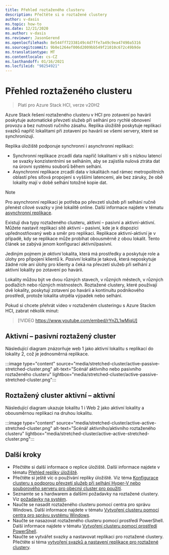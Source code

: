 ```yaml
---
title: Přehled roztaženého clusteru
description: Přečtěte si o roztažené clustery
author: v-dasis
ms.topic: how-to
ms.date: 12/21/2020
ms.author: v-dasis
ms.reviewer: JasonGerend
ms.openlocfilehash: 8e544ff72338149c4d7ffe7a49c9ea47490a5316
ms.sourcegitcommit: 9b0e1264ef006d2009bb549f21010c672c49b9de
ms.translationtype: MT
ms.contentlocale: cs-CZ
ms.lasthandoff: 01/16/2021
ms.locfileid: "98254921"
---
```

# <a name="stretched-clusters-overview"></a>Přehled roztaženého clusteru

> Platí pro Azure Stack HCI, verze v20H2

Azure Stack řešení roztaženého clusteru v HCI pro zotavení po havárii poskytuje automatické převzetí služeb při selhání pro rychlé obnovení provozu a bez nutnosti ručního zásahu. Replika úložiště poskytuje replikaci svazků napříč lokalitami při zotavení po havárii se všemi servery, které se synchronizují.

Replika úložiště podporuje synchronní i asynchronní replikaci:

- Synchronní replikace zrcadlí data napříč lokalitami v síti s nízkou latencí se svazky konzistentními se selháním, aby se zajistila nulová ztráta dat na úrovni systému souborů během selhání.
- Asynchronní replikace zrcadlí data v lokalitách nad rámec metropolitních oblastí přes síťová propojení s vyššími latencemi, ale bez záruky, že obě lokality mají v době selhání totožné kopie dat.

>[!NOTE]
> Pro asynchronní replikaci je potřeba po převzetí služeb při selhání ručně přenést cílové svazky v jiné lokalitě online. Další informace najdete v tématu [asynchronní replikace](/windows-server/storage/storage-replica/storage-replica-overview#asynchronous-replication).

Existují dva typy roztaženého clusteru, aktivní – pasivní a aktivní-aktivní. Můžete nastavit replikaci sítě aktivní – pasivní, kde je k dispozici upřednostňovaný web a směr pro replikaci. Replikace aktivní-aktivní je v případě, kdy se replikace může probíhat obousměrně z obou lokalit. Tento článek se zabývá jenom konfigurací aktivní/pasivní.

Jediným pojmem je *aktivní* lokalita, která má prostředky a poskytuje role a úlohy pro připojení klientů k. *Pasivní* lokalita je taková, která neposkytuje žádné role ani úlohy pro klienty a čeká na převzetí služeb při selhání z aktivní lokality po zotavení po havárii.

Lokality můžou být ve dvou různých stavech, v různých městech, v různých podlažích nebo různých místnostech. Roztažené clustery, které používají dvě lokality, poskytují zotavení po havárii a kontinuitu podnikového prostředí, protože lokalita utrpěla výpadek nebo selhání.

Pokud si chcete přehrát video v roztaženém clusteringu s Azure Stackm HCI, zabrat několik minut:
> [!VIDEO https://www.youtube.com/embed/rYnZL1wMiqU]

## <a name="active-passive-stretched-cluster"></a>Aktivní – pasivní roztažený cluster

Následující diagram znázorňuje web 1 jako aktivní lokalitu s replikací do lokality 2, což je jednosměrná replikace.

:::image type="content" source="media/stretched-cluster/active-passive-stretched-cluster.png" alt-text="Scénář aktivního nebo pasivního roztaženého clusteru"  lightbox="media/stretched-cluster/active-passive-stretched-cluster.png":::

## <a name="active-active-stretched-cluster"></a>Roztažený cluster aktivní – aktivní

Následující diagram ukazuje lokalitu 1 i Web 2 jako aktivní lokality a obousměrnou replikaci na druhou lokalitu.

:::image type="content" source="media/stretched-cluster/active-active-stretched-cluster.png" alt-text="Scénář aktivního/aktivního roztaženého clusteru" lightbox="media/stretched-cluster/active-active-stretched-cluster.png":::

## <a name="next-steps"></a>Další kroky

- Přečtěte si další informace o replice úložiště. Další informace najdete v tématu [Přehled repliky úložiště](/windows-server/storage/storage-replica/storage-replica-overview).
- Přečtěte si ještě víc o používání repliky úložiště. Viz téma [Konfigurace clusteru s podporou převzetí služeb při selhání Hyper-V nebo souborového serveru pro obecný cluster pro použití](/windows-server/storage/storage-replica/stretch-cluster-replication-using-shared-storage#configure-a-hyper-v-failover-cluster-or-a-file-server-for-a-general-use-cluster).
- Seznamte se s hardwarem a dalšími požadavky na roztažené clustery. Viz [požadavky na systém](system-requirements.md).
- Naučte se nasadit roztaženého clusteru pomocí centra pro správu Windows. Další informace najdete v tématu [Vytvoření clusteru pomocí centra pro správu systému Windows](../deploy/create-cluster.md).
- Naučte se nasazovat roztaženého clusteru pomocí prostředí PowerShell. Další informace najdete v tématu [Vytvoření clusteru pomocí prostředí PowerShell](../deploy/create-cluster-powershell.md).
- Naučte se vytvářet svazky a nastavovat replikaci pro roztažené clustery. Přečtěte si téma [vytvoření svazků a nastavení replikace pro roztažené clustery](../manage/create-stretched-volumes.md).